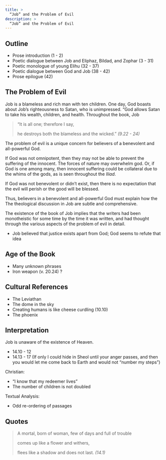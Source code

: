 ```yaml
---
title: >
  “Job” and the Problem of Evil
description: >
  “Job” and the Problem of Evil
---
```


## Outline

- Prose introduction (1 - 2)
- Poetic dialogue between Job and Eliphaz, Bildad, and Zophar (3 - 31)
- Poetic monologue of young Elihu (32 - 37)
- Poetic dialogue between God and Job (38 - 42)
- Prose epilogue (42)

## The Problem of Evil

Job is a blameless and rich man with ten children.  One day, God boasts about Job’s righteousness to Satan, who is unimpressed.  “God allows Satan to take his wealth, children, and health.  Throughout the book, Job

<blockquote class="poetry">
<p>“It is all one; therefore I say,</p>
<p class="indent">he destroys both the blameless and the wicked.” <cite>(9.22 - 24)</cite></p>
</blockquote>

The problem of evil is a unique concern for believers of a benevolent and all-powerful God.

If God was not omnipotent, then they may not be able to prevent the suffering of the innocent.  The forces of nature may overwhelm god.  Or, if God is one among many, then innocent suffering could be collateral due to the whims of the gods, as is seen throughout the *Iliad*.

If God was not benevolent or didn’t exist, then there is no expectation that the evil will perish or the good will be blessed.

Thus, believers in a benevolent and all-powerful God must explain how the
The theological discussion in Job are subtle and comprehensive.

The existence of the book of Job implies that the writers had been monotheistic for some time by the time it was written, and had thought through the various aspects of the problem of evil in detail.

- Job believed that justice exists apart from God; God seems to refute that idea

## Age of the Book

- Many unknown phrases
- Iron weapon (v. 20.24) ?

## Cultural References

- The Leviathan
- The dome in the sky
- Creating humans is like cheese curdling (10.10)
- The phoenix

## Interpretation

Job is unaware of the existence of Heaven.

- 14.10 - 12
- 14.13 - 17 (If only I could hide in Sheol until your anger passes, and then you would let me come back to Earth and would not “number my steps”)

Christian:

- “I know that my redeemer lives”
- The number of children is not doubled

Textual Analysis:

- Odd re-ordering of passages

## Quotes

<blockquote class="poetry">
<p>A mortal, born of woman, few of days and full of trouble</p>
<p> comes up like a flower and withers,</p>
<p> flees like a shadow and does not last. <cite>(14.1)</cite></p>
</blockquote>
